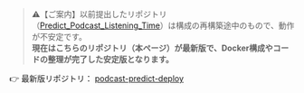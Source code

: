 > ⚠️【ご案内】以前提出したリポジトリ（[Predict_Podcast_Listening_Time](https://github.com/sora1871/Predict_Podcast_Listening_Time)）は構成の再構築途中のもので、動作が不安定です。  
> **現在はこちらのリポジトリ（本ページ）が最新版で、Docker構成やコードの整理が完了した安定版となります。**

👉 最新版リポジトリ： [podcast-predict-deploy](https://github.com/sora1871/podcast-predict-deploy)

